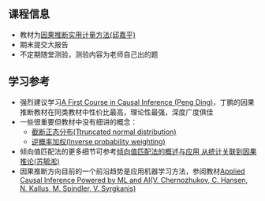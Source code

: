 ## 课程信息

- 教材为[因果推断实用计量方法(邱嘉平)](https://book.douban.com/subject/35177003/)
- 期末提交大报告
- 不定期随堂测验，测验内容为老师自己出的题

## 学习参考

- 强烈建议学习[A First Course in Causal Inference (Peng Ding)](https://arxiv.org/abs/2305.18793)，丁鹏的因果推断教材在同类教材中性价比最高，理论性最强，深度广度俱佳
- 一些很重要但教材中没有细讲的概念：
    - [截断正态分布(Ttruncated normal distribution)](https://en.wikipedia.org/wiki/Truncated_normal_distribution)
    - [逆概率加权(Inverse probability weighting)](https://en.wikipedia.org/wiki/Inverse_probability_weighting)
- 倾向值匹配法的更多细节可参考[倾向值匹配法的概述与应用 从统计关联到因果推论(苏毓淞)](https://book.douban.com/subject/27192905/)
- 因果推断方向目前的一个前沿趋势是应用机器学习方法，参阅教材[Applied Causal Inference Powered by ML and AI(V. Chernozhukov, C. Hansen, N. Kallus, M. Spindler, V. Syrgkanis)](https://causalml-book.org/)
